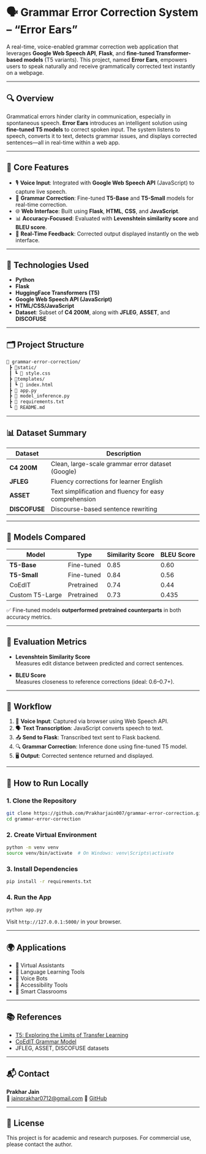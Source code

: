 
# 🗣️ Grammar Error Correction System – “Error Ears”

A real-time, voice-enabled grammar correction web application that leverages **Google Web Speech API**, **Flask**, and **fine-tuned Transformer-based models** (T5 variants). This project, named **Error Ears**, empowers users to speak naturally and receive grammatically corrected text instantly on a webpage.

---

## 🔍 Overview

Grammatical errors hinder clarity in communication, especially in spontaneous speech. **Error Ears** introduces an intelligent solution using **fine-tuned T5 models** to correct spoken input. The system listens to speech, converts it to text, detects grammar issues, and displays corrected sentences—all in real-time within a web app.

---

## 🧠 Core Features

- 🎙️ **Voice Input**: Integrated with **Google Web Speech API** (JavaScript) to capture live speech.
- 📝 **Grammar Correction**: Fine-tuned **T5-Base** and **T5-Small** models for real-time correction.
- 🌐 **Web Interface**: Built using **Flask**, **HTML**, **CSS**, and **JavaScript**.
- 📊 **Accuracy-Focused**: Evaluated with **Levenshtein similarity score** and **BLEU score**.
- 🔁 **Real-Time Feedback**: Corrected output displayed instantly on the web interface.

---

## 🧰 Technologies Used

- **Python**
- **Flask**
- **HuggingFace Transformers (T5)**
- **Google Web Speech API (JavaScript)**
- **HTML/CSS/JavaScript**
- **Dataset**: Subset of **C4 200M**, along with **JFLEG**, **ASSET**, and **DISCOFUSE**

---

## 🗂️ Project Structure

```bash
📁 grammar-error-correction/
 ┣ 📂static/
 ┃ ┗ 📄 style.css
 ┣ 📂templates/
 ┃ ┗ 📄 index.html
 ┣ 📄 app.py
 ┣ 📄 model_inference.py
 ┣ 📄 requirements.txt
 ┗ 📄 README.md
```

---

## 📊 Dataset Summary

| Dataset        | Description                                            |
|----------------|--------------------------------------------------------|
| **C4 200M**    | Clean, large-scale grammar error dataset (Google)     |
| **JFLEG**      | Fluency corrections for learner English               |
| **ASSET**      | Text simplification and fluency for easy comprehension|
| **DISCOFUSE**  | Discourse-based sentence rewriting                    |

---

## 🧪 Models Compared

| Model              | Type        | Similarity Score | BLEU Score |
|-------------------|-------------|------------------|------------|
| **T5-Base**        | Fine-tuned  | 0.85             | 0.60       |
| **T5-Small**       | Fine-tuned  | 0.84             | 0.56       |
| CoEdIT             | Pretrained  | 0.74             | 0.44       |
| Custom T5-Large    | Pretrained  | 0.73             | 0.435      |

✅ Fine-tuned models **outperformed pretrained counterparts** in both accuracy metrics.

---

## 🧪 Evaluation Metrics

- **Levenshtein Similarity Score**  
  Measures edit distance between predicted and correct sentences.

- **BLEU Score**  
  Measures closeness to reference corrections (ideal: 0.6–0.7+).

---

## 🔄 Workflow

1. 🎤 **Voice Input**: Captured via browser using Web Speech API.
2. 🗣️ **Text Transcription**: JavaScript converts speech to text.
3. 📤 **Send to Flask**: Transcribed text sent to Flask backend.
4. 🔍 **Grammar Correction**: Inference done using fine-tuned T5 model.
5. 🖥️ **Output**: Corrected sentence returned and displayed.

---

## 🚀 How to Run Locally

### 1. Clone the Repository
```bash
git clone https://github.com/Prakharjain007/grammar-error-correction.git
cd grammar-error-correction
```

### 2. Create Virtual Environment
```bash
python -m venv venv
source venv/bin/activate  # On Windows: venv\Scripts\activate
```

### 3. Install Dependencies
```bash
pip install -r requirements.txt
```

### 4. Run the App
```bash
python app.py
```

Visit `http://127.0.0.1:5000/` in your browser.

---

## 🌍 Applications

- 🔸 Virtual Assistants
- 🔸 Language Learning Tools
- 🔸 Voice Bots
- 🔸 Accessibility Tools
- 🔸 Smart Classrooms

---

## 📚 References

- [T5: Exploring the Limits of Transfer Learning](https://arxiv.org/abs/1910.10683)
- [CoEdIT Grammar Model](https://huggingface.co/google/flan-t5-large)
- JFLEG, ASSET, DISCOFUSE datasets

---

## 📬 Contact

**Prakhar Jain**  
📧 jainprakhar0712@gmail.com 
🔗 [GitHub](https://github.com/Prakharjain007)

---

## 📄 License

This project is for academic and research purposes. For commercial use, please contact the author.

